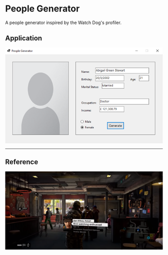 <h1>People Generator</h1>
A people generator inspired by the Watch Dog's profiler.
<br>
<h2>Application</h2>
<img src="Resources/Images/Application.png">
<hr>
<h2>Reference</h2>
<img src="Resources/Images/Reference.png">